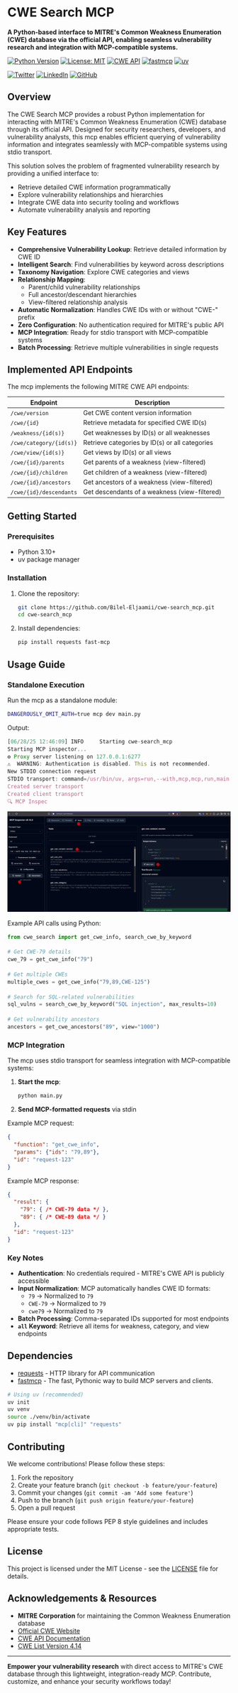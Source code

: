 # CWE Search MCP

**A Python-based interface to MITRE's Common Weakness Enumeration (CWE) database via the official API, enabling seamless vulnerability research and integration with MCP-compatible systems.**

[![Python Version](https://img.shields.io/badge/python-3.10%2B-blue)](https://python.org)
[![License: MIT](https://img.shields.io/badge/License-MIT-yellow.svg)](https://opensource.org/licenses/MIT)
[![CWE API](https://img.shields.io/badge/CWE-API%20v1-blue)](https://cwe.mitre.org/data/downloads.html)
[![fastmcp](https://img.shields.io/badge/fastmcp-PyPI-FFD43B?logo=python)](https://pypi.org/project/fastmcp/)
[![uv](https://img.shields.io/badge/uv-package_manager-FF0000?logo=python)](https://github.com/astral-sh/uv)

[![Twitter](https://img.shields.io/badge/Twitter-Profile-blue?logo=x)](https://x.com/BilelEljaamii)
[![LinkedIn](https://img.shields.io/badge/LinkedIn-Profile-blue?logo=linkedin)](https://www.linkedin.com/in/bileleljaamii/)
[![GitHub](https://img.shields.io/badge/GitHub-Profile-black?logo=github)](https://github.com/Bilel-Eljaamii)


## Overview

The CWE Search MCP provides a robust Python implementation for interacting with MITRE's Common Weakness Enumeration (CWE) database through its official API. Designed for security researchers, developers, and vulnerability analysts, this mcp enables efficient querying of vulnerability information and integrates seamlessly with MCP-compatible systems using stdio transport.

This solution solves the problem of fragmented vulnerability research by providing a unified interface to:

- Retrieve detailed CWE information programmatically
- Explore vulnerability relationships and hierarchies
- Integrate CWE data into security tooling and workflows
- Automate vulnerability analysis and reporting

## Key Features

- **Comprehensive Vulnerability Lookup**: Retrieve detailed information by CWE ID
- **Intelligent Search**: Find vulnerabilities by keyword across descriptions
- **Taxonomy Navigation**: Explore CWE categories and views
- **Relationship Mapping**:
  - Parent/child vulnerability relationships
  - Full ancestor/descendant hierarchies
  - View-filtered relationship analysis
- **Automatic Normalization**: Handles CWE IDs with or without "CWE-" prefix
- **Zero Configuration**: No authentication required for MITRE's public API
- **MCP Integration**: Ready for stdio transport with MCP-compatible systems
- **Batch Processing**: Retrieve multiple vulnerabilities in single requests

## Implemented API Endpoints

The mcp implements the following MITRE CWE API endpoints:

| Endpoint | Description |
|----------|-------------|
| `/cwe/version` | Get CWE content version information |
| `/cwe/{id}` | Retrieve metadata for specified CWE ID(s) |
| `/weakness/{id(s)}` | Get weaknesses by ID(s) or all weaknesses |
| `/cwe/category/{id(s)}` | Retrieve categories by ID(s) or all categories |
| `/cwe/view/{id(s)}` | Get views by ID(s) or all views |
| `/cwe/{id}/parents` | Get parents of a weakness (view-filtered) |
| `/cwe/{id}/children` | Get children of a weakness (view-filtered) |
| `/cwe/{id}/ancestors` | Get ancestors of a weakness (view-filtered) |
| `/cwe/{id}/descendants` | Get descendants of a weakness (view-filtered) |

## Getting Started

### Prerequisites

- Python 3.10+
- uv package manager

### Installation

1. Clone the repository:

   ```bash
   git clone https://github.com/Bilel-Eljaamii/cwe-search_mcp.git
   cd cwe-search_mcp
   ```

2. Install dependencies:

   ```bash
   pip install requests fast-mcp
   ```

## Usage Guide

### Standalone Execution

Run the mcp as a standalone module:

```bash
DANGEROUSLY_OMIT_AUTH=true mcp dev main.py
```
Output:
``` js
[06/28/25 12:46:09] INFO     Starting cwe-search_mcp
Starting MCP inspector...
⚙ Proxy server listening on 127.0.0.1:6277
⚠  WARNING: Authentication is disabled. This is not recommended.
New STDIO connection request
STDIO transport: command=/usr/bin/uv, args=run,--with,mcp,mcp,run,main.py
Created server transport
Created client transport
🔍 MCP Inspec
```

![assets/img/demoMCPdev.png](assets/img/demoMCPdev.png)

Example API calls using Python:

```python
from cwe_search import get_cwe_info, search_cwe_by_keyword

# Get CWE-79 details
cwe_79 = get_cwe_info("79")

# Get multiple CWEs
multiple_cwes = get_cwe_info("79,89,CWE-125")

# Search for SQL-related vulnerabilities
sql_vulns = search_cwe_by_keyword("SQL injection", max_results=10)

# Get vulnerability ancestors
ancestors = get_cwe_ancestors("89", view="1000")
```

### MCP Integration

The mcp uses stdio transport for seamless integration with MCP-compatible systems:

1. **Start the mcp**:

   ```bash
   python main.py
   ```

2. **Send MCP-formatted requests** via stdin

Example MCP request:

```json
{
  "function": "get_cwe_info",
  "params": {"ids": "79,89"},
  "id": "request-123"
}
```

Example MCP response:

```json
{
  "result": {
    "79": { /* CWE-79 data */ },
    "89": { /* CWE-89 data */ }
  },
  "id": "request-123"
}
```

### Key Notes

- **Authentication**: No credentials required - MITRE's CWE API is publicly accessible
- **Input Normalization**: MCP automatically handles CWE ID formats:
  - `79` → Normalized to `79`
  - `CWE-79` → Normalized to `79`
  - `cwe79` → Normalized to `79`
- **Batch Processing**: Comma-separated IDs supported for most endpoints
- **`all` Keyword**: Retrieve all items for weakness, category, and view endpoints

## Dependencies

- [requests](https://pypi.org/project/requests/) - HTTP library for API communication
- [fastmcp](https://pypi.org/project/fastmcp/) - The fast, Pythonic way to build MCP servers and clients.

```bash
# Using uv (recommended)
uv init
uv venv
source ./venv/bin/activate
uv pip install "mcp[cli]" "requests"
```

## Contributing

We welcome contributions! Please follow these steps:

1. Fork the repository
2. Create your feature branch (`git checkout -b feature/your-feature`)
3. Commit your changes (`git commit -am 'Add some feature'`)
4. Push to the branch (`git push origin feature/your-feature`)
5. Open a pull request

Please ensure your code follows PEP 8 style guidelines and includes appropriate tests.

## License

This project is licensed under the MIT License - see the [LICENSE](LICENSE) file for details.

## Acknowledgements & Resources

- **MITRE Corporation** for maintaining the Common Weakness Enumeration database
- [Official CWE Website](https://cwe.mitre.org/)
- [CWE API Documentation](https://cwe.mitre.org/data/downloads.html)
- [CWE List Version 4.14](https://cwe.mitre.org/data/xml/cwec_latest.xml.zip)

---

**Empower your vulnerability research** with direct access to MITRE's CWE database through this lightweight, integration-ready MCP. Contribute, customize, and enhance your security workflows today!
